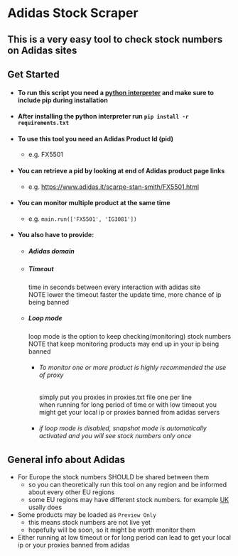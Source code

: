 # Adidas Stock Scraper
## This is a very easy tool to check stock numbers on Adidas sites

## Get Started
* #### To run this script you need a [python interpreter](https://www.python.org/downloads/) and make sure to include pip during installation
* #### After installing the python interpreter run `pip install -r requirements.txt`
* #### To use this tool you need an Adidas Product Id (pid) 
    * e.g. FX5501
* #### You can retrieve a pid by looking at end of Adidas product page links
    * e.g. https://www.adidas.it/scarpe-stan-smith/FX5501.html
* #### You can monitor multiple product at the same time
    * e.g. `main.run(['FX5501', 'IG3081'])`
* #### You also have to provide:
    * ##### Adidas domain 
    * ##### Timeout
        time in seconds between every interaction with adidas site \
        NOTE lower the timeout faster the update time, more chance of ip being banned
    
    * ##### Loop mode 
        loop mode is the option to keep checking(monitoring) stock numbers \
        NOTE that keep monitoring products may end up in your ip being banned

        * ###### To monitor one or more product is highly recommended the use of proxy
            simply put you proxies in proxies.txt file one per line \
            when running for long period of time or with low timeout you might get your local ip or proxies banned from adidas servers
        
        * ###### if loop mode is disabled, snapshot mode is automatically activated and you will see stock numbers only once 

## General info about Adidas
* For Europe the stock numbers SHOULD be shared between them
    * so you can theoretically run this tool on any region and be informed about every other EU regions
    * some EU regions may have different stock numbers. for example [UK](https://www.adidas.co.uk/) usally does
* Some products may be loaded as `Preview Only` 
    * this means stock numbers are not live yet
    * hopefully will be soon, so it might be worth monitor them
* Either running at low timeout or for long period can lead to get your local ip or your proxies banned from adidas